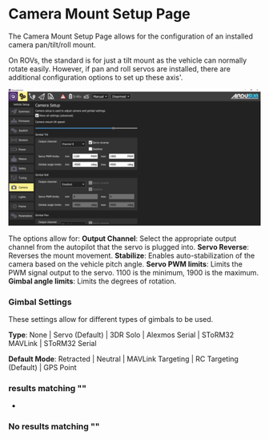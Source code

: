 # Camera Mount Setup Page

The Camera Mount Setup Page allows for the configuration of an installed camera pan/tilt/roll mount.

On ROVs, the standard is for just a tilt mount as the vehicle can normally rotate easily. However, if pan and roll servos are installed, there are additional configuration options to set up these axis'.

![](<../.gitbook/assets/reference ardusub camera>)

The options allow for: **Output Channel**: Select the appropriate output channel from the autopilot that the servo is plugged into. **Servo Reverse**: Reverses the mount movement. **Stabilize**: Enables auto-stabilization of the camera based on the vehicle pitch angle. **Servo PWM limits**: Limits the PWM signal output to the servo. 1100 is the minimum, 1900 is the maximum. **Gimbal angle limits**: Limits the degrees of rotation.

### Gimbal Settings <a href="#gimbal-settings" id="gimbal-settings"></a>

These settings allow for different types of gimbals to be used.

**Type**: None | Servo (Default) | 3DR Solo | Alexmos Serial | SToRM32 MAVLink | SToRM32 Serial

**Default Mode**: Retracted | Neutral | MAVLink Targeting | RC Targeting (Default) | GPS Point

### results matching ""

*

### No results matching ""
